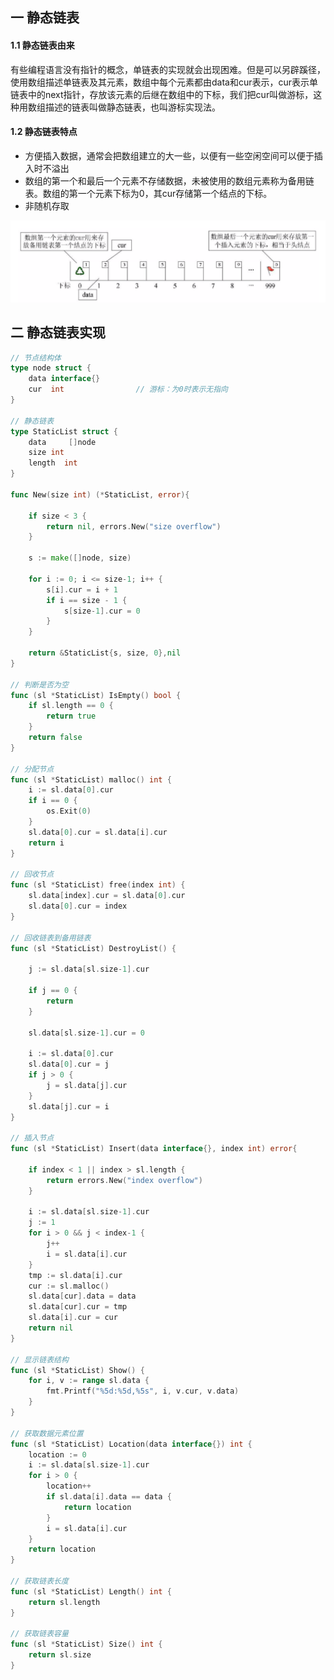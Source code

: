 ## 一 静态链表

#### 1.1 静态链表由来

有些编程语言没有指针的概念，单链表的实现就会出现困难。但是可以另辟蹊径，使用数组描述单链表及其元素，数组中每个元素都由data和cur表示，cur表示单链表中的next指针，存放该元素的后继在数组中的下标，我们把cur叫做游标，这种用数组描述的链表叫做静态链表，也叫游标实现法。  

#### 1.2 静态链表特点

- 方便插入数据，通常会把数组建立的大一些，以便有一些空闲空间可以便于插入时不溢出
- 数组的第一个和最后一个元素不存储数据，未被使用的数组元素称为备用链表。数组的第一个元素下标为0，其cur存储第一个结点的下标。 
- 非随机存取

![](../images/structure/staticlist-1.png)  

## 二 静态链表实现  
```go
// 节点结构体
type node struct {
	data interface{}
	cur  int 				// 游标：为0时表示无指向
}

// 静态链表
type StaticList struct {
	data     []node
	size int
	length  int
}

func New(size int) (*StaticList, error){

	if size < 3 {
		return nil, errors.New("size overflow")
	}

	s := make([]node, size)

	for i := 0; i <= size-1; i++ {
		s[i].cur = i + 1
		if i == size - 1 {
			s[size-1].cur = 0 
		}
	}

	return &StaticList{s, size, 0},nil 
}

// 判断是否为空
func (sl *StaticList) IsEmpty() bool {
	if sl.length == 0 {
		return true
	}
	return false
}

// 分配节点
func (sl *StaticList) malloc() int {
	i := sl.data[0].cur
	if i == 0 {
		os.Exit(0)
	}
	sl.data[0].cur = sl.data[i].cur
	return i
}

// 回收节点
func (sl *StaticList) free(index int) {
	sl.data[index].cur = sl.data[0].cur
	sl.data[0].cur = index
}

// 回收链表到备用链表
func (sl *StaticList) DestroyList() {

	j := sl.data[sl.size-1].cur

	if j == 0 {
		return
	}

	sl.data[sl.size-1].cur = 0

	i := sl.data[0].cur
	sl.data[0].cur = j
	if j > 0 {
		j = sl.data[j].cur
	}
	sl.data[j].cur = i
}

// 插入节点
func (sl *StaticList) Insert(data interface{}, index int) error{

	if index < 1 || index > sl.length {
		return errors.New("index overflow")
	}

	i := sl.data[sl.size-1].cur
	j := 1
	for i > 0 && j < index-1 {
		j++
		i = sl.data[i].cur
	}
	tmp := sl.data[i].cur
	cur := sl.malloc()
	sl.data[cur].data = data
	sl.data[cur].cur = tmp
	sl.data[i].cur = cur
	return nil
}

// 显示链表结构
func (sl *StaticList) Show() {
	for i, v := range sl.data {
		fmt.Printf("%5d:%5d,%5s", i, v.cur, v.data)
	}
}

// 获取数据元素位置
func (sl *StaticList) Location(data interface{}) int {
	location := 0
	i := sl.data[sl.size-1].cur
	for i > 0 {
		location++
		if sl.data[i].data == data {
			return location
		}
		i = sl.data[i].cur
	}
	return location
}

// 获取链表长度
func (sl *StaticList) Length() int {
	return sl.length
}

// 获取链表容量
func (sl *StaticList) Size() int {
	return sl.size
}
```